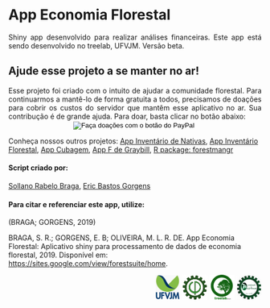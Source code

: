 
# App Economia Florestal

<div style="text-align:justify">
Shiny app desenvolvido para realizar análises financeiras. 
Este app está sendo desenvolvido no treelab, UFVJM. Versão beta.

</div>

## Ajude esse projeto a se manter no ar!

<div style="text-align:justify">
Esse projeto foi criado com o intuito de ajudar a comunidade florestal. Para continuarmos a mantê-lo de forma gratuita a todos,
precisamos de doações para cobrir os custos do servidor que mantêm esse aplicativo no ar. Sua contribução é de grande ajuda.
Para doar, basta clicar no botão abaixo:
</div>

<div style="text-align:center">
<form action="https://www.paypal.com/cgi-bin/webscr" method="post" target="_top">
<input type="hidden" name="cmd" value="_s-xclick" />
<input type="hidden" name="hosted_button_id" value="JVF7VGRMANRC6" />
<input type="image" src="https://www.paypalobjects.com/pt_BR/BR/i/btn/btn_donateCC_LG.gif" border="0" name="submit" title="PayPal - The safer, easier way to pay online!" alt="Faça doações com o botão do PayPal" />
<img alt="" border="0" src="https://www.paypal.com/pt_BR/i/scr/pixel.gif" width="1" height="1" />
</form>
</div>

Conheça nossos outros projetos:
[App Inventário de Nativas](http://34.234.76.169/shiny/nativas_app/),
[App Inventário Florestal](http://34.234.76.169/shiny/inventario_app/),
[App Cubagem](http://34.234.76.169/shiny/cubagem_app/),
[App F de Graybill](http://34.234.76.169/shiny/graybill_app/),
[R package: forestmangr](https://github.com/sollano/forestmangr#readme)

#### Script criado por:

[Sollano Rabelo Braga](http://lattes.cnpq.br/7271838547135276 "Curriculum Lattes"), [Eric Bastos Gorgens](http://lattes.cnpq.br/2266409430041146 "Curriculum Lattes") 

#### Para citar e referenciar este app, utilize:

(BRAGA; GORGENS, 2019)

BRAGA, S. R.; GORGENS, E. B; OLIVEIRA, M. L. R. DE. App Economia Florestal: Aplicativo shiny para processamento de dados de economia florestal, 2019. Disponível em: <https://sites.google.com/view/forestsuite/home>.


<div style="text-align:right">
<a href="http://www.ufvjm.edu.br/"><img src="www/UFVJM_logo2.png" width="50" height="50"/></a>
<img src="www/EF_logo.png" width="50" height="50" />
<a href="https://sites.google.com/view/forestsuite/home"><img src="www/LAB_logo.png" width="50" height="50" /></a>
<a href="http://marcioromarco.webnode.com/"><img src="www/GEMMF_logo2.png" width="50" height="50"/> </a>
</div>
